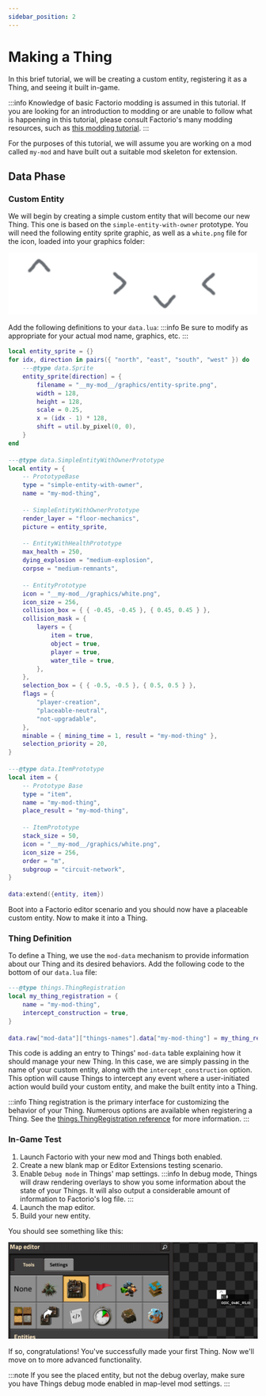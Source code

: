```yaml
---
sidebar_position: 2
---
```


# Making a Thing

In this brief tutorial, we will be creating a custom entity, registering it as a Thing, and seeing it built in-game.

:::info
Knowledge of basic Factorio modding is assumed in this tutorial. If you are looking for an introduction to modding or are unable to follow what is happening in this tutorial, please consult Factorio's many modding resources, such as [this modding tutorial](https://wiki.factorio.com/Tutorial:Modding_tutorial/Gangsir).
:::

For the purposes of this tutorial, we will assume you are working on a mod called `my-mod` and have built out a suitable mod skeleton for extension.

## Data Phase

### Custom Entity

We will begin by creating a simple custom entity that will become our new Thing. This one is based on the `simple-entity-with-owner` prototype. You will need the following entity sprite graphic, as well as a `white.png` file for the icon, loaded into your graphics folder:

![entity sprite](./entity-sprite.png)

Add the following definitions to your `data.lua`:
:::info
Be sure to modify as appropriate for your actual mod name, graphics, etc.
:::
```lua
local entity_sprite = {}
for idx, direction in pairs({ "north", "east", "south", "west" }) do
	---@type data.Sprite
	entity_sprite[direction] = {
		filename = "__my-mod__/graphics/entity-sprite.png",
		width = 128,
		height = 128,
		scale = 0.25,
		x = (idx - 1) * 128,
		shift = util.by_pixel(0, 0),
	}
end

---@type data.SimpleEntityWithOwnerPrototype
local entity = {
	-- PrototypeBase
	type = "simple-entity-with-owner",
	name = "my-mod-thing",

	-- SimpleEntityWithOwnerPrototype
	render_layer = "floor-mechanics",
	picture = entity_sprite,

	-- EntityWithHealthPrototype
	max_health = 250,
	dying_explosion = "medium-explosion",
	corpse = "medium-remnants",

	-- EntityPrototype
	icon = "__my-mod__/graphics/white.png",
	icon_size = 256,
	collision_box = { { -0.45, -0.45 }, { 0.45, 0.45 } },
	collision_mask = {
		layers = {
			item = true,
			object = true,
			player = true,
			water_tile = true,
		},
	},
	selection_box = { { -0.5, -0.5 }, { 0.5, 0.5 } },
	flags = {
		"player-creation",
		"placeable-neutral",
		"not-upgradable",
	},
	minable = { mining_time = 1, result = "my-mod-thing" },
	selection_priority = 20,
}

---@type data.ItemPrototype
local item = {
	-- Prototype Base
	type = "item",
	name = "my-mod-thing",
	place_result = "my-mod-thing",

	-- ItemPrototype
	stack_size = 50,
	icon = "__my-mod__/graphics/white.png",
	icon_size = 256,
	order = "m",
	subgroup = "circuit-network",
}

data:extend({entity, item})
```
Boot into a Factorio editor scenario and you should now have a placeable custom entity. Now to make it into a Thing.

### Thing Definition

To define a Thing, we use the `mod-data` mechanism to provide information about our Thing and its desired behaviors. Add the following code to the bottom of our `data.lua` file:

```lua
---@type things.ThingRegistration
local my_thing_registration = {
	name = "my-mod-thing",
	intercept_construction = true,
}

data.raw["mod-data"]["things-names"].data["my-mod-thing"] = my_thing_registration
```

This code is adding an entry to Things' `mod-data` table explaining how it should manage your new Thing. In this case, we are simply passing in the name of your custom entity, along with the `intercept_construction` option. This option will cause Things to intercept any event where a user-initiated action would build your custom entity, and make the built entity into a Thing.

:::info
Thing registration is the primary interface for customizing the behavior of your Thing. Numerous options are available when registering a Thing. See the [things.ThingRegistration reference](../reference/types#thingsthingregistration) for more information.
:::

### In-Game Test

1) Launch Factorio with your new mod and Things both enabled.
2) Create a new blank map or Editor Extensions testing scenario.
3) Enable `Debug mode` in Things' map settings.
:::info
In debug mode, Things will draw rendering overlays to show you some information about the state of your Things. It will also output a considerable amount of information to Factorio's log file.
:::
4) Launch the map editor.
5) Build your new entity.

You should see something like this:

![Placed thing](./placed-thing.png)

If so, congratulations! You've successfully made your first Thing. Now we'll move on to more advanced functionality.

:::note
If you see the placed entity, but not the debug overlay, make sure you have Things debug mode enabled in map-level mod settings.
:::


